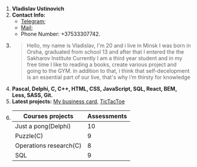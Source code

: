 1. __Vladislav Ustinovich__
2. __Contact Info:__
	- [Telegram](https://t.me/Vladislav0703);
	- [Mail](vla4erprod@gmail);
	- Phone Number: +37533307742.
3. >Hello, my name is Vladislav, I'm 20 and i live in Minsk
    >I was born in Orsha, graduated from school 13 and after that I entered the the Sakharov Institute
    >Сurrently I am a third year student and in my free time I like to reading a books, create various project and going to the GYM.
    >In addition to that, i think that self-decelopment is an essential part of our live, that's why i‘m thirsty for knowledge
4. __Pascal, Delphi, C, C++, HTML, CSS, JavaScript, SQL, React, BEM, Less, SASS, Git.__
5. __Latest projects:__ [My business card](https://naekyouk.github.io/businessCard.github.io/), [TicTacToe](https://github.com/NaekYouk/TicTacToe)
6.  Courses projects|Assessments
	--------------|------------
	Just a pong(Delphi)| 10
	Puzzle(C)| 9
	Operations research(С)| 8
	SQL | 9
